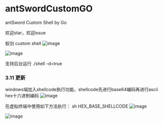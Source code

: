# antSwordCustomGO
antSword Custom Shell by Go

欢迎star，欢迎issue

蚁剑 custom shell
![image](https://user-images.githubusercontent.com/38403959/222891077-ab4ba862-d246-4b22-85bb-9691bc2b8913.png)

![image](https://user-images.githubusercontent.com/38403959/222891046-21088301-1320-4b9c-97b4-57da56b25fb2.png)


支持后台运行
./shell -d=true

### 3.11 更新
windows端加入shellcode执行功能，shellcode先进行base64编码再进行ascii hex十六进制编码
![image](https://user-images.githubusercontent.com/38403959/224484604-5b3b013e-5475-4ccd-8a8b-640dd653ddf6.png)

在虚拟终端中使用如下方法执行：
sh HEX_BASE_SHELLCODE
![image](https://user-images.githubusercontent.com/38403959/224484617-06938d85-3fd4-4899-99ca-b530a4152a5e.png)

![image](https://user-images.githubusercontent.com/38403959/224484761-6d8b32e0-e399-4d7a-8503-12e641e36045.png)
